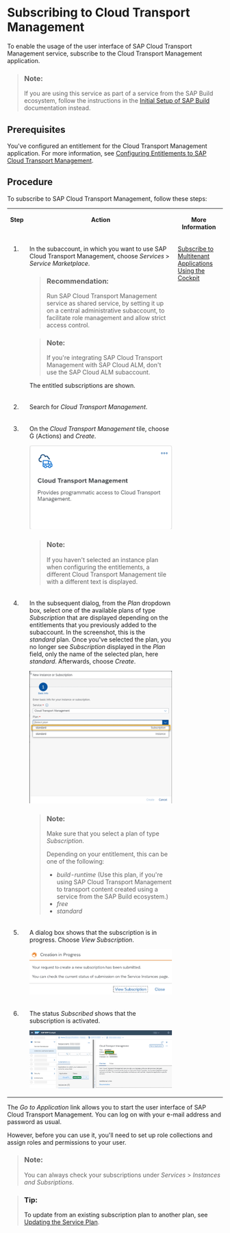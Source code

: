 <!-- loio7fe10fc1baae444e9315579786d623b9 -->

<link rel="stylesheet" type="text/css" href="../css/sap-icons.css"/>

# Subscribing to Cloud Transport Management

To enable the usage of the user interface of SAP Cloud Transport Management service, subscribe to the Cloud Transport Management application.

> ### Note:  
> If you are using this service as part of a service from the SAP Build ecosystem, follow the instructions in the [Initial Setup of SAP Build](https://help.sap.com/docs/SAP_BUILD/411a94a7191243e0a99c9af3a061cee9/43c81b7e3b9749329fa8595b22680b82.html) documentation instead.



<a name="loio7fe10fc1baae444e9315579786d623b9__section_prereq"/>

## Prerequisites

You've configured an entitlement for the Cloud Transport Management application. For more information, see [Configuring Entitlements to SAP Cloud Transport Management](configuring-entitlements-to-sap-cloud-transport-management-13894be.md).



<a name="loio7fe10fc1baae444e9315579786d623b9__section_wsj_2yp_3tb"/>

## Procedure

To subscribe to SAP Cloud Transport Management, follow these steps:


<table>
<tr>
<th valign="top">

Step

</th>
<th valign="top">

Action

</th>
<th valign="top">

More Information

</th>
</tr>
<tr>
<td valign="top">

1.

</td>
<td valign="top">

In the subaccount, in which you want to use SAP Cloud Transport Management, choose *Services* \> *Service Marketplace*.

> ### Recommendation:  
> Run SAP Cloud Transport Management service as shared service, by setting it up on a central administrative subaccount, to facilitate role management and allow strict access control.

> ### Note:  
> If you're integrating SAP Cloud Transport Management with SAP Cloud ALM, don't use the SAP Cloud ALM subaccount.

The entitled subscriptions are shown.

</td>
<td valign="top" rowspan="6">

[Subscribe to Multitenant Applications Using the Cockpit](https://help.sap.com/docs/BTP/65de2977205c403bbc107264b8eccf4b/7a3e39622be14413b2a4df7c02ca1170.html) 

</td>
</tr>
<tr>
<td valign="top">

2.

</td>
<td valign="top">

Search for *Cloud Transport Management*.

</td>
</tr>
<tr>
<td valign="top">

3.

</td>
<td valign="top">

On the *Cloud Transport Management* tile, choose <span class="SAP-icons-V5"></span> \(Actions\) and *Create*.

![](images/TMS_Subscription_1b612ea.png)

> ### Note:  
> If you haven't selected an instance plan when configuring the entitlements, a different Cloud Transport Management tile with a different text is displayed.



</td>
</tr>
<tr>
<td valign="top">

4.

</td>
<td valign="top">

In the subsequent dialog, from the *Plan* dropdown box, select one of the available plans of type *Subscription* that are displayed depending on the entitlements that you previously added to the subaccount. In the screenshot, this is the *standard* plan. Once you've selected the plan, you no longer see *Subscription* displayed in the *Plan* field, only the name of the selected plan, here *standard*. Afterwards, choose *Create*.

![](images/Create_Subscription_1efe4a2.png)

> ### Note:  
> Make sure that you select a plan of type *Subscription*.
> 
> Depending on your entitlement, this can be one of the following:
> 
> -   *build-runtime* \(Use this plan, if you're using SAP Cloud Transport Management to transport content created using a service from the SAP Build ecosystem.\)
> -   *free*
> -   *standard*



</td>
</tr>
<tr>
<td valign="top">

5.

</td>
<td valign="top">

A dialog box shows that the subscription is in progress. Choose *View Subscription*.

![](images/Creation_in_Progress_ccc6229.png)

</td>
</tr>
<tr>
<td valign="top">

6.

</td>
<td valign="top">

The status *Subscribed* shows that the subscription is activated.

![](images/TMS_Subscribed_64ecbb7.png)

</td>
</tr>
</table>



The *Go to Application* link allows you to start the user interface of SAP Cloud Transport Management. You can log on with your e-mail address and password as usual.

However, before you can use it, you'll need to set up role collections and assign roles and permissions to your user.

> ### Note:  
> You can always check your subscriptions under *Services* \> *Instances and Subsriptions*.

> ### Tip:  
> To update from an existing subscription plan to another plan, see [Updating the Service Plan](../50-administration/updating-the-service-plan-1717e87.md).

